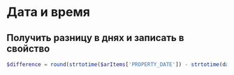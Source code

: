 # Дата и время
##	Получить разницу в днях и записать в свойство
```php
$difference = round(strtotime($arItems['PROPERTY_DATE']) - strtotime(date(Y-m-d)));

```
